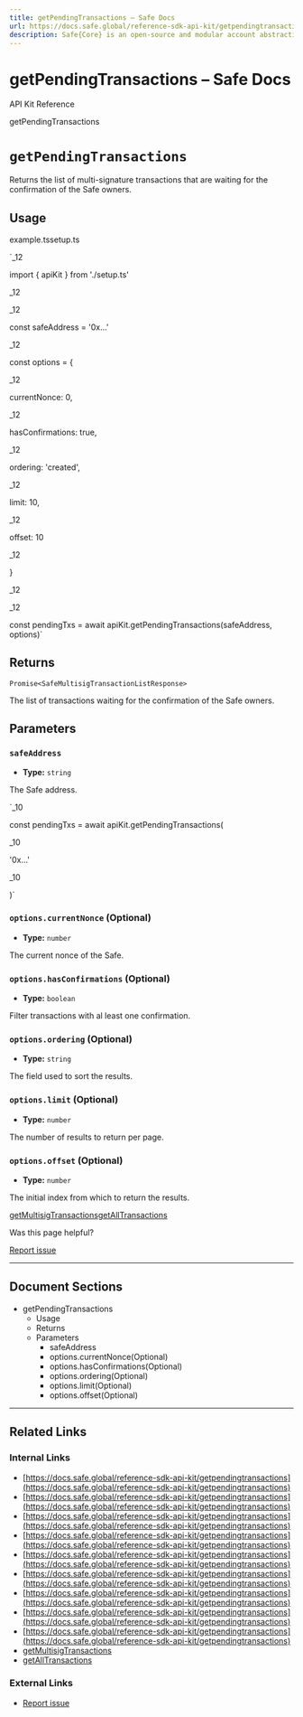 ```yaml
---
title: getPendingTransactions – Safe Docs
url: https://docs.safe.global/reference-sdk-api-kit/getpendingtransactions
description: Safe{Core} is an open-source and modular account abstraction stack. Learn about its features and how to use it.
---
```


# getPendingTransactions – Safe Docs

API Kit Reference

getPendingTransactions

# `getPendingTransactions`

Returns the list of multi-signature transactions that are waiting for the confirmation of the Safe owners.

## Usage



example.tssetup.ts

`_12

import { apiKit } from './setup.ts'

_12

_12

const safeAddress = '0x...'

_12

const options = {

_12

currentNonce: 0,

_12

hasConfirmations: true,

_12

ordering: 'created',

_12

limit: 10,

_12

offset: 10

_12

}

_12

_12

const pendingTxs = await apiKit.getPendingTransactions(safeAddress, options)`

## Returns

`Promise<SafeMultisigTransactionListResponse>`

The list of transactions waiting for the confirmation of the Safe owners.

## Parameters

### `safeAddress`

- **Type:** `string`

The Safe address.

`_10

const pendingTxs = await apiKit.getPendingTransactions(

_10

'0x...'

_10

)`

### `options.currentNonce` (Optional)

- **Type:** `number`

The current nonce of the Safe.

### `options.hasConfirmations` (Optional)

- **Type:** `boolean`

Filter transactions with al least one confirmation.

### `options.ordering` (Optional)

- **Type:** `string`

The field used to sort the results.

### `options.limit` (Optional)

- **Type:** `number`

The number of results to return per page.

### `options.offset` (Optional)

- **Type:** `number`

The initial index from which to return the results.

[getMultisigTransactions](/reference-sdk-api-kit/getmultisigtransactions "getMultisigTransactions")[getAllTransactions](/reference-sdk-api-kit/getalltransactions "getAllTransactions")

Was this page helpful?

[Report issue](https://github.com/safe-global/safe-docs/issues/new?assignees=&labels=nextra-feedback&projects=&template=nextra-feedback.yml&title=%5BFeedback%5D+)

---

## Document Sections

- getPendingTransactions
  - Usage
  - Returns
  - Parameters
    - safeAddress
    - options.currentNonce(Optional)
    - options.hasConfirmations(Optional)
    - options.ordering(Optional)
    - options.limit(Optional)
    - options.offset(Optional)

---

## Related Links

### Internal Links

- [https://docs.safe.global/reference-sdk-api-kit/getpendingtransactions](https://docs.safe.global/reference-sdk-api-kit/getpendingtransactions)
- [https://docs.safe.global/reference-sdk-api-kit/getpendingtransactions](https://docs.safe.global/reference-sdk-api-kit/getpendingtransactions)
- [https://docs.safe.global/reference-sdk-api-kit/getpendingtransactions](https://docs.safe.global/reference-sdk-api-kit/getpendingtransactions)
- [https://docs.safe.global/reference-sdk-api-kit/getpendingtransactions](https://docs.safe.global/reference-sdk-api-kit/getpendingtransactions)
- [https://docs.safe.global/reference-sdk-api-kit/getpendingtransactions](https://docs.safe.global/reference-sdk-api-kit/getpendingtransactions)
- [https://docs.safe.global/reference-sdk-api-kit/getpendingtransactions](https://docs.safe.global/reference-sdk-api-kit/getpendingtransactions)
- [https://docs.safe.global/reference-sdk-api-kit/getpendingtransactions](https://docs.safe.global/reference-sdk-api-kit/getpendingtransactions)
- [https://docs.safe.global/reference-sdk-api-kit/getpendingtransactions](https://docs.safe.global/reference-sdk-api-kit/getpendingtransactions)
- [https://docs.safe.global/reference-sdk-api-kit/getpendingtransactions](https://docs.safe.global/reference-sdk-api-kit/getpendingtransactions)
- [getMultisigTransactions](https://docs.safe.global/reference-sdk-api-kit/getmultisigtransactions)
- [getAllTransactions](https://docs.safe.global/reference-sdk-api-kit/getalltransactions)

### External Links

- [Report issue](https://github.com/safe-global/safe-docs/issues/new?assignees=&labels=nextra-feedback&projects=&template=nextra-feedback.yml&title=%5BFeedback%5D+)
